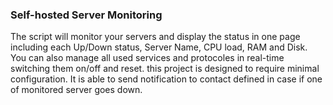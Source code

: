 ### Self-hosted Server Monitoring

The script will monitor your servers and display the status in one page including each Up/Down status, Server Name, CPU load, RAM and Disk. You can also manage all used services and protocoles in real-time switching them on/off and reset. this project is designed to require minimal configuration. It is able to send notification to contact defined in case if one of monitored server goes down.


